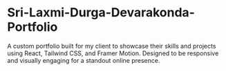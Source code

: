 # Sri-Laxmi-Durga-Devarakonda-Portfolio
A custom portfolio built for my client to showcase their skills and projects using React, Tailwind CSS, and Framer Motion. Designed to be responsive and visually engaging for a standout online presence.
